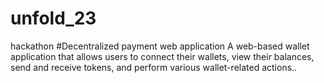 # unfold_23
hackathon
#Decentralized payment web application
A web-based wallet application that allows users to connect their wallets, view their balances, send and receive tokens, and perform various wallet-related actions..
